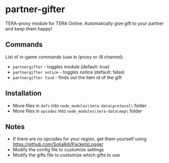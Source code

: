# partner-gifter
TERA-proxy module for TERA Online. Automatically give gift to your partner and keep them happy!

## Commands
List of in-game commands (use in /proxy or /8 channel):  
- `partnergifter` - toggles module (default: true)
- `partnergifter notice` - toggles notice (default: false)
- `partnergifter find` - finds out the item id of the gift

## Installation
- Move files in `defs` into `node_modules\tera-data\protocol\` folder
- Move files in `opcodes` into `node_modules\tera-data\map\` folder

## Notes
- If there are no opcodes for your region, get them yourself using https://github.com/SoliaRdi/PacketsLogger
- Modify the config file to customize settings
- Modify the gifts file to customize which gifts to use
